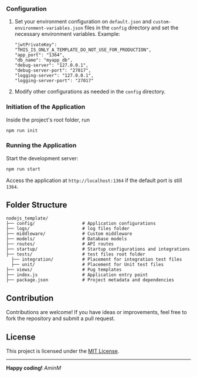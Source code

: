 
### Configuration

1. Set your environment configuration on ```default.json``` and ```custom-environment-variables.json``` files in the ```config``` directory and set the necessary environment variables. Example:
   ```env
   "jwtPrivateKey": "THIS_IS_ONLY_A_TEMPLATE_DO_NOT_USE_FOR_PRODUCTION",
   "app_port": "1364",
   "db_name": "myapp_db",
   "debug-server": "127.0.0.1",
   "debug-server-port": "27017",
   "logging-server": "127.0.0.1",
   "logging-server-port": "27017"
   ```

2. Modify other configurations as needed in the `config` directory.

### Initiation of the Application
Inside the project's root folder, run
```bash
npm run init
```

### Running the Application

Start the development server:
```bash
npm run start
```

Access the application at `http://localhost:1364` if the default port is still ```1364```.

## Folder Structure

```plaintext
nodejs_template/
├── config/                  # Application configurations
├── logs/                    # log files folder
├── middleware/              # Custom middleware
├── models/                  # Database models
├── routes/                  # API routes
├── startup/                 # Startup configurations and integrations
├── tests/                   # test files root folder
  ├── integration/           # Placement for integration test files
  ├── unit/                  # Placement for Unit test files
├── views/                   # Pug templates
├── index.js                 # Application entry point
├── package.json             # Project metadata and dependencies
```

## Contribution

Contributions are welcome! If you have ideas or improvements, feel free to fork the repository and submit a pull request.

## License

This project is licensed under the [MIT License](LICENSE).

---

**Happy coding!**
_AminM_

